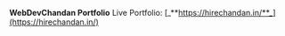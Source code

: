 **WebDevChandan Portfolio**
Live Portfolio: [_**https://hirechandan.in/**_](https://hirechandan.in/)
